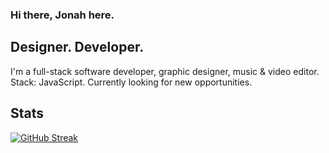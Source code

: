 ### Hi there, Jonah here.
## Designer. Developer.

I'm a full-stack software developer, graphic designer, music & video editor. 
Stack: JavaScript. 
Currently looking for new opportunities.

<!-- ## Technologies

<img height="32" width="32" src="https://cdn.jsdelivr.net/npm/simple-icons@v7/icons/html5.svg" />   <img height="32" width="32" src="https://cdn.jsdelivr.net/npm/simple-icons@v7/icons/css3.svg" />   <img height="32" width="32" src="https://cdn.jsdelivr.net/npm/simple-icons@v7/icons/javascript.svg" /> -->


## Stats
[![GitHub Streak](https://github-readme-streak-stats.herokuapp.com?user=DJ-MrJay&theme=Javascript&hide_border=true&date_format=j%20M%5B%20Y%5D&fire=DD2727&sideNums=DD2727)](https://git.io/streak-stats)
